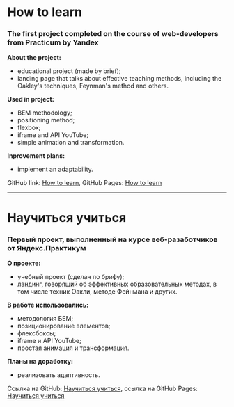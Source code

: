 # How to learn
### The first project completed on the course of web-developers from Practicum by Yandex

**About the project:**
* educational project (made by brief);
* landing page that talks about effective teaching methods, including the Oakley's techniques, Feynman's method and others.

**Used in project:**
* BEM methodology;
* positioning method;
* flexbox;
* iframe and API YouTube;
* simple animation and transformation.

**Inprovement plans:**
* implement an adaptability.

GitHub link: [How to learn](https://github.com/MariaSeraya/how-to-learn.git),
GitHub Pages: [How to learn](https://mariaseraya.github.io/how-to-learn/)

------

# Научиться учиться
### Первый проект, выполненный на курсе веб-разаботчиков от Яндекс.Практикум

**О проекте:**
* учебный проект (сделан по брифу);
* лэндинг, говорящий об эффективных образовательных методах, в том числе техник Оакли, методе Фейнмана и других.

**В работе использовались:**
* методология БЕМ;
* позиционирование элементов;
* флексбоксы;
* iframe и API YouTube;
* простая анимация и трансформация.

**Планы на доработку:**
* реализовать адаптивность.

Ссылка на GitHub: [Научиться учиться](https://github.com/MariaSeraya/how-to-learn.git),
cсылка на GitHub Pages: [Научиться учиться](https://mariaseraya.github.io/how-to-learn/)



